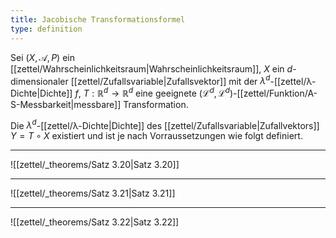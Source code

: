 ```yaml
---
title: Jacobische Transformationsformel
type: definition
---
```


Sei $(X, \mathcal{A}, P)$ ein [[zettel/Wahrscheinlichkeitsraum|Wahrscheinlichkeitsraum]], $X$ ein $d$-dimensionaler [[zettel/Zufallsvariable|Zufallsvektor]] mit der $\lambda^d$-[[zettel/λ-Dichte|Dichte]] $f$, $T : \mathbb{R}^d \to \mathbb{R}^d$ eine geeignete $(\mathcal{L}^d, \mathcal{L}^d)$-[[zettel/Funktion/A-S-Messbarkeit|messbare]] Transformation.

Die $\lambda^d$-[[zettel/λ-Dichte|Dichte]] des [[zettel/Zufallsvariable|Zufallvektors]] $Y = T \circ X$ existiert und ist je nach Vorraussetzungen wie folgt definiert.

---

![[zettel/_theorems/Satz 3.20|Satz 3.20]]

---

![[zettel/_theorems/Satz 3.21|Satz 3.21]]

---

![[zettel/_theorems/Satz 3.22|Satz 3.22]]
